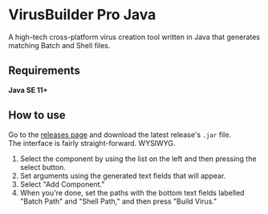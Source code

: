 # VirusBuilder Pro Java
A high-tech cross-platform virus creation tool written in Java that generates matching Batch and Shell files.

## Requirements
**Java SE 11+**

## How to use
Go to the [releases page](https://github.com/hackermancool/VirusBuilder-Pro-Java/releases) and download the latest release's `.jar` file.  
The interface is fairly straight-forward. WYSIWYG.  

1. Select the component by using the list on the left and then pressing the select button.
2. Set arguments using the generated text fields that will appear.
3. Select "Add Component."
4. When you're done, set the paths with the bottom text fields labelled "Batch Path" and "Shell Path," and then press "Build Virus."
